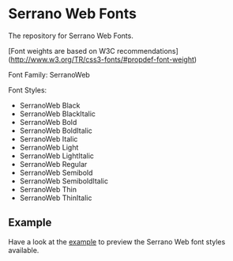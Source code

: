 # Serrano Web Fonts

The repository for Serrano Web Fonts.

[Font weights are based on W3C recommendations] (http://www.w3.org/TR/css3-fonts/#propdef-font-weight)

Font Family: SerranoWeb

Font Styles:

* SerranoWeb Black
* SerranoWeb BlackItalic
* SerranoWeb Bold
* SerranoWeb BoldItalic
* SerranoWeb Italic
* SerranoWeb Light
* SerranoWeb LightItalic
* SerranoWeb Regular
* SerranoWeb Semibold
* SerranoWeb SemiboldItalic
* SerranoWeb Thin
* SerranoWeb ThinItalic

## Example

Have a look at the [example](example.html) to preview the Serrano Web font styles available.